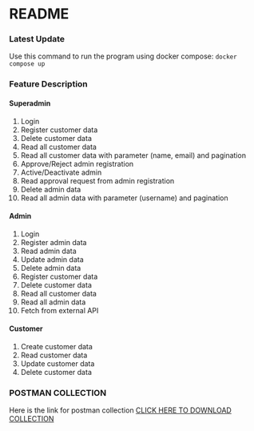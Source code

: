 # README #

### Latest Update ###

Use this command to run the program using docker compose:
`docker compose up`

### Feature Description ###

#### Superadmin ####
1. Login
2. Register customer data
3. Delete customer data
4. Read all customer data
5. Read all customer data with parameter (name, email) and pagination
6. Approve/Reject admin registration
7. Active/Deactivate admin
8. Read approval request from admin registration
9. Delete admin data
10. Read all admin data with parameter (username) and pagination

#### Admin ####
1. Login
2. Register admin data
3. Read admin data
4. Update admin data
5. Delete admin data
6. Register customer data
7. Delete customer data
8. Read all customer data
9. Read all admin data
10. Fetch from external API

#### Customer ####
1. Create customer data
2. Read customer data
3. Update customer data
4. Delete customer data

### POSTMAN COLLECTION ###
Here is the link for postman collection
[CLICK HERE TO DOWNLOAD COLLECTION](https://universal-moon-539349.postman.co/workspace/MiniProject2~5f312f25-66ea-4967-8079-fc8cd2c600d0/collection/27693974-9558ed0e-88f2-491c-895c-335517a1ff38?action=share&creator=27693974)